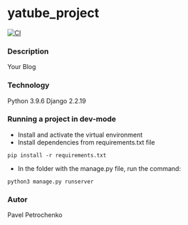 # yatube_project
[![CI](https://github.com/deadbit-dev/yatube_project/actions/workflows/python-app.yml/badge.svg?branch=master)](https://github.com/deadbit-dev/yatube_project/actions/workflows/python-app.yml)
### Description
Your Blog
### Technology
Python 3.9.6
Django 2.2.19
### Running a project in dev-mode
- Install and activate the virtual environment
- Install dependencies from requirements.txt file
```
pip install -r requirements.txt
```
- In the folder with the manage.py file, run the command:
```
python3 manage.py runserver
```
### Autor
Pavel Petrochenko
